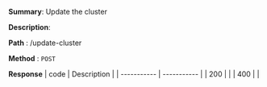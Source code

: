 **Summary**: Update the cluster

**Description**:

**Path** : /update-cluster

**Method** : `POST`

**Response**
| code      | Description |
| ----------- | ----------- |
|  200   |       |
|  400   |       |

